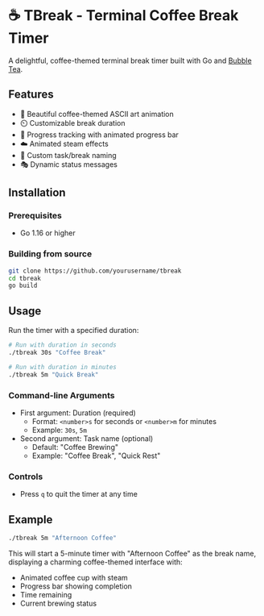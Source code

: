 # ☕ TBreak - Terminal Coffee Break Timer

A delightful, coffee-themed terminal break timer built with Go and [Bubble Tea](https://github.com/charmbracelet/bubbletea).

## Features

- 🎨 Beautiful coffee-themed ASCII art animation
- ⏲️ Customizable break duration
- 🎯 Progress tracking with animated progress bar
- ☁️ Animated steam effects
- 📝 Custom task/break naming
- 🎭 Dynamic status messages

## Installation

### Prerequisites

- Go 1.16 or higher

### Building from source

```bash
git clone https://github.com/yourusername/tbreak
cd tbreak
go build
```

## Usage

Run the timer with a specified duration:

```bash
# Run with duration in seconds
./tbreak 30s "Coffee Break"

# Run with duration in minutes
./tbreak 5m "Quick Break"
```

### Command-line Arguments

- First argument: Duration (required)
  - Format: `<number>s` for seconds or `<number>m` for minutes
  - Example: `30s`, `5m`
- Second argument: Task name (optional)
  - Default: "Coffee Brewing"
  - Example: "Coffee Break", "Quick Rest"

### Controls

- Press `q` to quit the timer at any time

## Example

```bash
./tbreak 5m "Afternoon Coffee"
```

This will start a 5-minute timer with "Afternoon Coffee" as the break name, displaying a charming coffee-themed interface with:
- Animated coffee cup with steam
- Progress bar showing completion
- Time remaining
- Current brewing status
